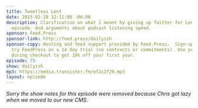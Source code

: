 ```yaml
---
title: Tweetless Lent
date: 2015-02-18 12:11:00 -06:00
description: Clarification on what I meant by giving up Twitter for Lent in yesterday&rsquo;s
  episode. And arguments about podcast listening speed.
sponsor: Feed.Press
sponsor-link: http://feed.press/dailyish
sponsor-copy: Hosting and feed support provided by Feed.Press.  Sign-up today and
  try FeedPress on a 14 day trial (no contracts or commitments). Use promo code "dailyish"
  during checkout to get 10% off your first year.
episode: 75
show: dailyish
mp3: https://media.transistor.fm/ef2c2f29.mp3
layout: episode
---
```


<em>Sorry the show notes for this episode were removed because Chris got lazy when we moved to our new CMS</em>.
